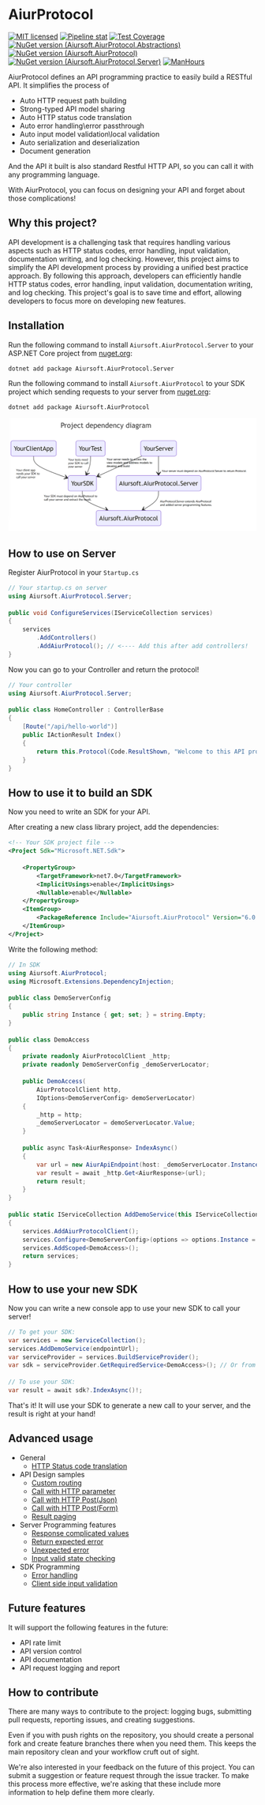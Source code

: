 # AiurProtocol

[![MIT licensed](https://img.shields.io/badge/license-MIT-blue.svg)](https://gitlab.aiursoft.cn/aiursoft/aiurprotocol/-/blob/master/LICENSE)
[![Pipeline stat](https://gitlab.aiursoft.cn/aiursoft/aiurprotocol/badges/master/pipeline.svg)](https://gitlab.aiursoft.cn/aiursoft/aiurprotocol/-/pipelines)
[![Test Coverage](https://gitlab.aiursoft.cn/aiursoft/aiurprotocol/badges/master/coverage.svg)](https://gitlab.aiursoft.cn/aiursoft/aiurprotocol/-/pipelines)
[![NuGet version (Aiursoft.AiurProtocol.Abstractions)](https://img.shields.io/nuget/v/Aiursoft.AiurProtocol.Abstractions.svg)](https://www.nuget.org/packages/Aiursoft.AiurProtocol.Abstractions/)
[![NuGet version (Aiursoft.AiurProtocol)](https://img.shields.io/nuget/v/Aiursoft.AiurProtocol.svg)](https://www.nuget.org/packages/Aiursoft.AiurProtocol/)
[![NuGet version (Aiursoft.AiurProtocol.Server)](https://img.shields.io/nuget/v/Aiursoft.AiurProtocol.Server.svg)](https://www.nuget.org/packages/Aiursoft.AiurProtocol.Server/)
[![ManHours](https://manhours.aiursoft.cn/r/gitlab.aiursoft.cn/aiursoft/aiurprotocol.svg)](https://gitlab.aiursoft.cn/aiursoft/aiurprotocol/-/commits/master?ref_type=heads)

AiurProtocol defines an API programming practice to easily build a RESTful API. It simplifies the process of

* Auto HTTP request path building
* Strong-typed API model sharing
* Auto HTTP status code translation
* Auto error handling\error passthrough
* Auto input model validation\local validation
* Auto serialization and deserialization
* Document generation

And the API it built is also standard Restful HTTP API, so you can call it with any programming language.

With AiurProtocol, you can focus on designing your API and forget about those complications!

## Why this project?

API development is a challenging task that requires handling various aspects such as HTTP status codes, error handling, input validation, documentation writing, and log checking. However, this project aims to simplify the API development process by providing a unified best practice approach. By following this approach, developers can efficiently handle HTTP status codes, error handling, input validation, documentation writing, and log checking. This project's goal is to save time and effort, allowing developers to focus more on developing new features.

## Installation

Run the following command to install `Aiursoft.AiurProtocol.Server` to your ASP.NET Core project from [nuget.org](https://www.nuget.org/packages/Aiursoft.AiurProtocol.Server/):

```bash
dotnet add package Aiursoft.AiurProtocol.Server
```

Run the following command to install `Aiursoft.AiurProtocol` to your SDK project which sending requests to your server from [nuget.org](https://www.nuget.org/packages/Aiursoft.AiurProtocol/):

```bash
dotnet add package Aiursoft.AiurProtocol
```

![dependency diagram](./demo/diagram.png)

## How to use on Server

Register AiurProtocol in your `Startup.cs`

```csharp
// Your startup.cs on server
using Aiursoft.AiurProtocol.Server;

public void ConfigureServices(IServiceCollection services)
{
    services
        .AddControllers()
        .AddAiurProtocol(); // <---- Add this after add controllers!
}
```

Now you can go to your Controller and return the protocol!

```csharp
// Your controller
using Aiursoft.AiurProtocol.Server;

public class HomeController : ControllerBase
{
    [Route("/api/hello-world")]
    public IActionResult Index()
    {
        return this.Protocol(Code.ResultShown, "Welcome to this API project!");
    }
}
```

## How to use it to build an SDK

Now you need to write an SDK for your API.

After creating a new class library project, add the dependencies:

```xml
<!-- Your SDK project file -->
<Project Sdk="Microsoft.NET.Sdk">

    <PropertyGroup>
        <TargetFramework>net7.0</TargetFramework>
        <ImplicitUsings>enable</ImplicitUsings>
        <Nullable>enable</Nullable>
    </PropertyGroup>
    <ItemGroup>
        <PackageReference Include="Aiursoft.AiurProtocol" Version="6.0.7" />
    </ItemGroup>
</Project>
```

Write the following method:

```csharp
// In SDK
using Aiursoft.AiurProtocol;
using Microsoft.Extensions.DependencyInjection;

public class DemoServerConfig
{
    public string Instance { get; set; } = string.Empty;
}

public class DemoAccess
{
    private readonly AiurProtocolClient _http;
    private readonly DemoServerConfig _demoServerLocator;

    public DemoAccess(
        AiurProtocolClient http,
        IOptions<DemoServerConfig> demoServerLocator)
    {
        _http = http;
        _demoServerLocator = demoServerLocator.Value;
    }

    public async Task<AiurResponse> IndexAsync()
    {
        var url = new AiurApiEndpoint(host: _demoServerLocator.Instance, route: "/api/hello-world", param: new {});
        var result = await _http.Get<AiurResponse>(url);
        return result;
    }
}

public static IServiceCollection AddDemoService(this IServiceCollection services, string endPointUrl)
{
    services.AddAiurProtocolClient();
    services.Configure<DemoServerConfig>(options => options.Instance = endPointUrl);
    services.AddScoped<DemoAccess>();
    return services;
}

```

## How to use your new SDK

Now you can write a new console app to use your new SDK to call your server!

```csharp
// To get your SDK:
var services = new ServiceCollection();
services.AddDemoService(endpointUrl);
var serviceProvider = services.BuildServiceProvider();
var sdk = serviceProvider.GetRequiredService<DemoAccess>(); // Or from dependency injection

// To use your SDK:
var result = await sdk?.IndexAsync()!;
```

That's it! It will use your SDK to generate a new call to your server, and the result is right at your hand!

## Advanced usage

* General
  * [HTTP Status code translation](./docs/http_status_code.md)
* API Design samples
  * [Custom routing](./docs/custom_routing.md)
  * [Call with HTTP parameter](./docs/http_get.param.md)
  * [Call with HTTP Post(Json)](./docs/http_post.json.md)
  * [Call with HTTP Post(Form)](./docs/http_post.form.md)
  * [Result paging](./docs/result_paging.md)
* Server Programming features
  * [Response complicated values](./docs/custom_response.md)
  * [Return expected error](./inop.md)
  * [Unexpected error](./inop.md)
  * [Input valid state checking](./inop.md)
* SDK Programming
  * [Error handling](./inop.md)
  * [Client side input validation](./inop.md)

## Future features

It will support the following features in the future:

* API rate limit
* API version control
* API documentation
* API request logging and report

## How to contribute

There are many ways to contribute to the project: logging bugs, submitting pull requests, reporting issues, and creating suggestions.

Even if you with push rights on the repository, you should create a personal fork and create feature branches there when you need them. This keeps the main repository clean and your workflow cruft out of sight.

We're also interested in your feedback on the future of this project. You can submit a suggestion or feature request through the issue tracker. To make this process more effective, we're asking that these include more information to help define them more clearly.
